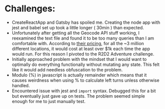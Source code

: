 # Challenges:

- CreateReactApp and Gatsby has spoiled me. Creating the node app with jest and babel set up took a little longer ( 30min ) than expected.
- Unfortunately after getting all the Geocode API stuff working, I reexamined the text file and found it to be too many queries than I am comfortable with. According to [their pricing](https://developers.google.com/maps/documentation/geocoding/usage-and-billing), for all the ~3 million different locations, it would cost at least over \$1k each time the app would run. For this reason I pivoted to the R2D2 Adventure challenge.
- Initially approached problem with the mindset that I would want to optimally do everything functionally without mutating any state. This felt like it would add needless obfuscation to the problem.
- Modulo (%) in javascript is actually remainder which means that it causes weirdness when using % to calculate left turns unless otherwise handled.
- Encountered issue with jest and `import` syntax. Debugged this for a bit but eventually just gave up on tests. The problem seemed simple enough for me to just manually test.

